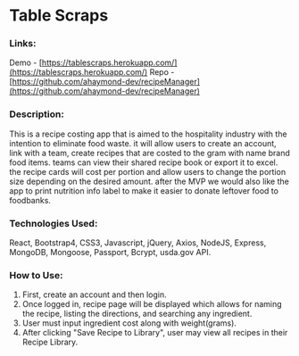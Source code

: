 # Table Scraps 

### Links:
Demo - [https://tablescraps.herokuapp.com/](https://tablescraps.herokuapp.com/)
Repo - [https://github.com/ahaymond-dev/recipeManager](https://github.com/ahaymond-dev/recipeManager)

### Description:
This is a recipe costing app that is aimed to the hospitality industry with the intention to eliminate food waste. it will allow users to create an account, link with a team, create recipes that are costed to the gram with name brand food items. teams can view their shared recipe book or export it to excel. the recipe cards will cost per portion and allow users to change the portion size depending on the desired amount. after the MVP we would also like the app to print nutrition info label to make it easier to donate leftover food to foodbanks.

### Technologies Used:
React, Bootstrap4, CSS3, Javascript, jQuery, Axios, NodeJS, Express, MongoDB, Mongoose, Passport, Bcrypt, usda.gov API.

### How to Use:
1) First, create an account and then login.
2) Once logged in, recipe page will be displayed which allows for naming the recipe, listing the directions, and searching any ingredient. 
3) User must input ingredient cost along with weight(grams).
4) After clicking "Save Recipe to Library", user may view all recipes in their Recipe Library.
